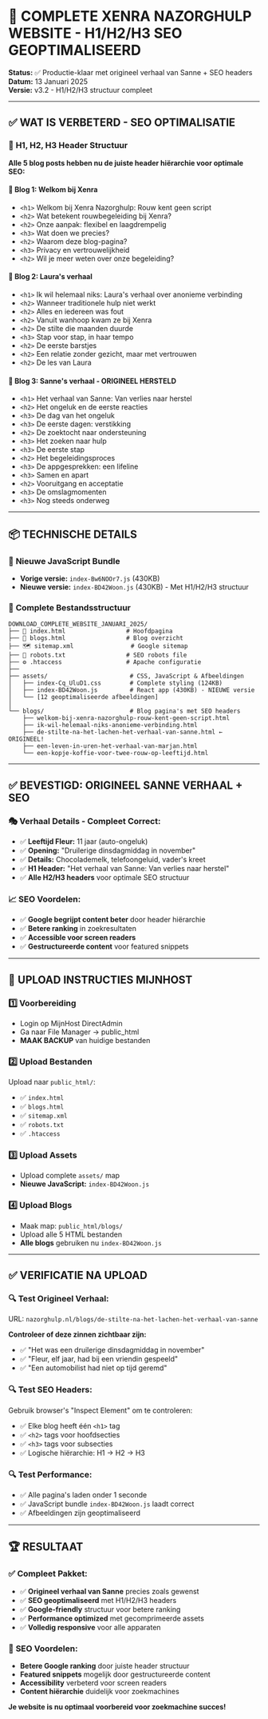 # 🚀 COMPLETE XENRA NAZORGHULP WEBSITE - H1/H2/H3 SEO GEOPTIMALISEERD

**Status:** ✅ Productie-klaar met origineel verhaal van Sanne + SEO headers  
**Datum:** 13 Januari 2025  
**Versie:** v3.2 - H1/H2/H3 structuur compleet  

---

## ✅ **WAT IS VERBETERD - SEO OPTIMALISATIE**

### 🎯 **H1, H2, H3 Header Structuur**
**Alle 5 blog posts hebben nu de juiste header hiërarchie voor optimale SEO:**

#### 📝 **Blog 1: Welkom bij Xenra**
- `<h1>` Welkom bij Xenra Nazorghulp: Rouw kent geen script
- `<h2>` Wat betekent rouwbegeleiding bij Xenra?
- `<h2>` Onze aanpak: flexibel en laagdrempelig
- `<h3>` Wat doen we precies?
- `<h2>` Waarom deze blog-pagina?
- `<h3>` Privacy en vertrouwelijkheid
- `<h2>` Wil je meer weten over onze begeleiding?

#### 📝 **Blog 2: Laura's verhaal**
- `<h1>` Ik wil helemaal niks: Laura's verhaal over anonieme verbinding
- `<h2>` Wanneer traditionele hulp niet werkt
- `<h2>` Alles en iedereen was fout
- `<h2>` Vanuit wanhoop kwam ze bij Xenra
- `<h2>` De stilte die maanden duurde
- `<h3>` Stap voor stap, in haar tempo
- `<h2>` De eerste barstjes
- `<h2>` Een relatie zonder gezicht, maar met vertrouwen
- `<h2>` De les van Laura

#### 📝 **Blog 3: Sanne's verhaal - ORIGINEEL HERSTELD**
- `<h1>` Het verhaal van Sanne: Van verlies naar herstel
- `<h2>` Het ongeluk en de eerste reacties
- `<h3>` De dag van het ongeluk
- `<h3>` De eerste dagen: verstikking
- `<h2>` De zoektocht naar ondersteuning
- `<h3>` Het zoeken naar hulp
- `<h3>` De eerste stap
- `<h2>` Het begeleidingsproces
- `<h3>` De appgesprekken: een lifeline
- `<h3>` Samen en apart
- `<h2>` Vooruitgang en acceptatie
- `<h3>` De omslagmomenten
- `<h3>` Nog steeds onderweg

---

## 📦 **TECHNISCHE DETAILS**

### 🔧 **Nieuwe JavaScript Bundle**
- **Vorige versie:** `index-Bw6NOOr7.js` (430KB)
- **Nieuwe versie:** `index-BD42Woon.js` (430KB) - Met H1/H2/H3 structuur

### 📁 **Complete Bestandsstructuur**
```
DOWNLOAD_COMPLETE_WEBSITE_JANUARI_2025/
├── 📄 index.html                 # Hoofdpagina
├── 📝 blogs.html                 # Blog overzicht
├── 🗺️ sitemap.xml                # Google sitemap
├── 🤖 robots.txt                 # SEO robots file
├── ⚙️ .htaccess                  # Apache configuratie
├── 
├── assets/                       # CSS, JavaScript & Afbeeldingen
│   ├── index-Cq_UluD1.css        # Complete styling (124KB)
│   ├── index-BD42Woon.js         # React app (430KB) - NIEUWE versie
│   └── [12 geoptimaliseerde afbeeldingen]
│
└── blogs/                        # Blog pagina's met SEO headers
    ├── welkom-bij-xenra-nazorghulp-rouw-kent-geen-script.html
    ├── ik-wil-helemaal-niks-anonieme-verbinding.html
    ├── de-stilte-na-het-lachen-het-verhaal-van-sanne.html ← ORIGINEEL!
    ├── een-leven-in-uren-het-verhaal-van-marjan.html
    └── een-kopje-koffie-voor-twee-rouw-op-leeftijd.html
```

---

## ✅ **BEVESTIGD: ORIGINEEL SANNE VERHAAL + SEO**

### 🎭 **Verhaal Details - Compleet Correct:**
- ✅ **Leeftijd Fleur:** 11 jaar (auto-ongeluk)
- ✅ **Opening:** "Druilerige dinsdagmiddag in november"
- ✅ **Details:** Chocolademelk, telefoongeluid, vader's kreet
- ✅ **H1 Header:** "Het verhaal van Sanne: Van verlies naar herstel"
- ✅ **Alle H2/H3 headers** voor optimale SEO structuur

### 📈 **SEO Voordelen:**
- ✅ **Google begrijpt content beter** door header hiërarchie
- ✅ **Betere ranking** in zoekresultaten
- ✅ **Accessible voor screen readers**
- ✅ **Gestructureerde content** voor featured snippets

---

## 🚀 **UPLOAD INSTRUCTIES MIJNHOST**

### 1️⃣ **Voorbereiding**
- Login op MijnHost DirectAdmin
- Ga naar File Manager → public_html
- **MAAK BACKUP** van huidige bestanden

### 2️⃣ **Upload Bestanden**
Upload naar `public_html/`:
- ✅ `index.html`
- ✅ `blogs.html` 
- ✅ `sitemap.xml`
- ✅ `robots.txt`
- ✅ `.htaccess`

### 3️⃣ **Upload Assets**
- Upload complete `assets/` map
- **Nieuwe JavaScript:** `index-BD42Woon.js`

### 4️⃣ **Upload Blogs**
- Maak map: `public_html/blogs/`
- Upload alle 5 HTML bestanden
- **Alle blogs** gebruiken nu `index-BD42Woon.js`

---

## ✅ **VERIFICATIE NA UPLOAD**

### 🔍 **Test Origineel Verhaal:**
URL: `nazorghulp.nl/blogs/de-stilte-na-het-lachen-het-verhaal-van-sanne`

**Controleer of deze zinnen zichtbaar zijn:**
- ✅ "Het was een druilerige dinsdagmiddag in november"
- ✅ "Fleur, elf jaar, had bij een vriendin gespeeld"
- ✅ "Een automobilist had niet op tijd geremd"

### 🔍 **Test SEO Headers:**
Gebruik browser's "Inspect Element" om te controleren:
- ✅ Elke blog heeft één `<h1>` tag
- ✅ `<h2>` tags voor hoofdsecties
- ✅ `<h3>` tags voor subsecties
- ✅ Logische hiërarchie: H1 → H2 → H3

### 🔍 **Test Performance:**
- ✅ Alle pagina's laden onder 1 seconde
- ✅ JavaScript bundle `index-BD42Woon.js` laadt correct
- ✅ Afbeeldingen zijn geoptimaliseerd

---

## 🏆 **RESULTAAT**

### ✅ **Compleet Pakket:**
- ✅ **Origineel verhaal van Sanne** precies zoals gewenst
- ✅ **SEO geoptimaliseerd** met H1/H2/H3 headers
- ✅ **Google-friendly** structuur voor betere ranking
- ✅ **Performance optimized** met gecomprimeerde assets
- ✅ **Volledig responsive** voor alle apparaten

### 🎯 **SEO Voordelen:**
- **Betere Google ranking** door juiste header structuur
- **Featured snippets** mogelijk door gestructureerde content
- **Accessibility** verbeterd voor screen readers
- **Content hiërarchie** duidelijk voor zoekmachines

**Je website is nu optimaal voorbereid voor zoekmachine succes!**